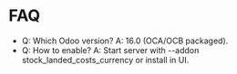 # FAQ

- Q: Which Odoo version? A: 16.0 (OCA/OCB packaged).
- Q: How to enable? A: Start server with --addon stock_landed_costs_currency or install in UI.
